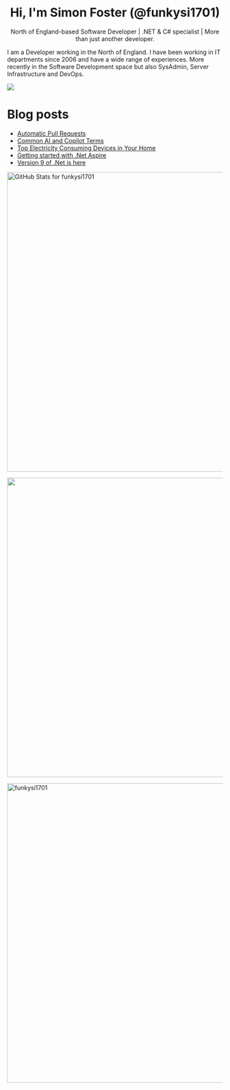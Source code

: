 <h1 align="center">Hi, I'm Simon Foster (@funkysi1701)</h1>
<p align="center">North of England-based Software Developer
| .NET & C# specialist
| More than just another developer.</p>

I am a Developer working in the North of England. I have been working in IT departments since 2006 and have a wide range of experiences. More recently in the Software Development space but also SysAdmin, Server Infrastructure and DevOps.

![](https://komarev.com/ghpvc/?username=funkysi1701&color=lightgrey) 

# Blog posts

<!-- BLOG-POST-LIST:START -->
- [Automatic Pull Requests](https://www.funkysi1701.com/posts/2024/automatic-pull-requests/)
- [Common AI and Copilot Terms](https://www.funkysi1701.com/posts/2024/common-ai-copilot-terms/)
- [Top Electricity Consuming Devices in Your Home](https://www.funkysi1701.com/posts/2024/top-electricity-devices/)
- [Getting started with .Net Aspire](https://www.funkysi1701.com/posts/2024/aspire/)
- [Version 9 of .Net is here](https://www.funkysi1701.com/posts/2024/dotnet9/)
<!-- BLOG-POST-LIST:END -->

<p><img src="https://github-readme-stats-git-masterrstaa-rickstaa.vercel.app/api?username=funkysi1701&show_icons=true&include_all_commits=true&count_private=true&theme=merko&layout=compact" alt="GitHub Stats for funkysi1701" width="700"></p>

<p><img src="https://github-readme-streak-stats.herokuapp.com?user=funkysi1701&theme=merko" width="700"></p>

<p><img align="left" src="https://github-readme-stats-git-masterrstaa-rickstaa.vercel.app/api/top-langs/?username=funkysi1701&layout=compact&theme=merko" alt="funkysi1701" width="700"/></p>

